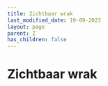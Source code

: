 ```yaml
---
title: Zichtbaar wrak
last_modified_date: 19-09-2023
layout: page
parent: Z
has_children: false
---
```


Zichtbaar wrak
==============

